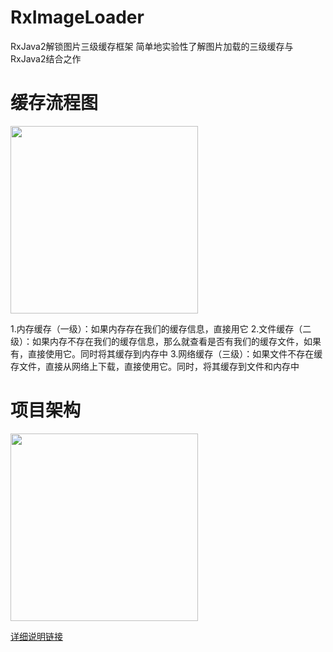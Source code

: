 # RxImageLoader
RxJava2解锁图片三级缓存框架
简单地实验性了解图片加载的三级缓存与RxJava2结合之作

# 缓存流程图
<img src="https://img-blog.csdn.net/20170407120114608?watermark/2/text/aHR0cDovL2Jsb2cuY3Nkbi5uZXQvcXFfMzAzNzk2ODk=/font/5a6L5L2T/fontsize/400/fill/I0JBQkFCMA==/dissolve/70/gravity/SouthEast" width="300px"/>

1.内存缓存（一级）：如果内存存在我们的缓存信息，直接用它
2.文件缓存（二级）：如果内存不存在我们的缓存信息，那么就查看是否有我们的缓存文件，如果有，直接使用它。同时将其缓存到内存中
3.网络缓存（三级）：如果文件不存在缓存文件，直接从网络上下载，直接使用它。同时，将其缓存到文件和内存中


# 项目架构
<img src="https://img-blog.csdn.net/20170407121616123?watermark/2/text/aHR0cDovL2Jsb2cuY3Nkbi5uZXQvcXFfMzAzNzk2ODk=/font/5a6L5L2T/fontsize/400/fill/I0JBQkFCMA==/dissolve/70/gravity/SouthEast" width="300px"/>


[详细说明链接](https://blog.csdn.net/qq_30379689/article/details/69525462) 
